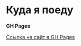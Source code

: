 # Куда я поеду



**GH Pages**

[Ссылка на сайт в GH Pages](https://demetr820.github.io/01-teamwork/)
